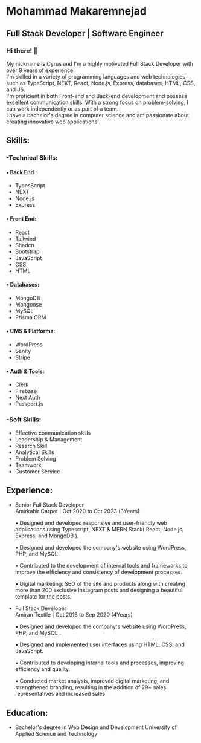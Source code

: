 
# Mohammad Makaremnejad
## Full Stack Developer | Software Engineer​

### Hi there! 👋
My nickname is Cyrus and I'm a highly motivated Full Stack Developer with over 9 years of experience.<br/>
I'm skilled in a variety of programming languages and web technologies such as TypeScript, NEXT, React, Node.js, Express, databases, HTML, CSS, and JS.<br/>
I'm proficient in both Front-end and Back-end development and possess excellent communication skills. With a strong focus on problem-solving, I can work independently or as part of a team.<br/>
I have a bachelor's degree in computer science and am passionate about creating innovative web applications.<br/>

## Skills:
### -Technical Skills:
  #### • Back End :
   - TypesScript<br/>
   - NEXT<br/>
   - Node.js<br/>
   - Express<br/>
  #### • Front End:
   - React<br/>
   - Tailwind<br/>
   - Shadcn<br/>
   - Bootstrap<br/>
   - JavaScript<br/>
   - CSS<br/>
   - HTML<br/>
  #### • Databases:
   - MongoDB<br/>
   - Mongoose<br/>
   - MySQL<br/>
   - Prisma ORM<br/>
  #### • CMS & Platforms:
   - WordPress<br/>
   - Sanity<br/>
   - Stripe<br/>
  #### • Auth & Tools:
   - Clerk<br/>
   - Firebase<br/>
   - Next Auth<br/>
   - Passport.js<br/>

### -Soft Skills:
   - Effective communication skills
   - Leadership & Management
   - Resarch Skill
   - Analytical Skills
   - Problem Solving
   - Teamwork
   - Customer Service
   
## Experience:
 - Senior Full Stack Developer<br/>
   Amirkabir Carpet | Oct 2020 to Oct 2023 (3Years)<br/>
   
    • Designed and developed responsive and user-friendly web applications using Typescript, NEXT & MERN Stack( React, Node.js, Express, and MongoDB ).<br/>

    • Designed and developed the company's website using WordPress, PHP, and MySQL .<br/>

    • Contributed to the development of internal tools and frameworks to improve the efficiency and consistency of development processes.<br/>

    • Digital marketing: SEO of the site and products along with creating more than 200 exclusive Instagram posts and designing a beautiful template for the posts.<br/>


 - Full Stack Developer<br/>
   Amiran Textile | Oct 2016 to Sep 2020 (4Years)<br/>
   
    • Designed and developed the company's website using WordPress, PHP, and MySQL .<br/>

    • Designed and implemented user interfaces using HTML, CSS, and JavaScript.<br/>

    • Contributed to developing internal tools and processes, improving efficiency and quality.<br/>

    • Conducted market analysis, improved digital marketing, and strengthened branding, resulting in the addition of 29+ sales representatives and increased sales.<br/>


## Education:

 - Bachelor's degree in Web Design and Development
   University of Applied Science and Technology
